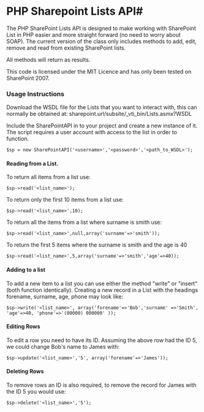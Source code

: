 # PHP Sharepoint Lists API#

The PHP SharePoint Lists API is designed to make working with SharePoint List in PHP easier and more straight forward (no need to worry about SOAP).
The current version of the class only includes methods to add, edit, remove and read from existing SharePoint lists. 

All methods will return as results.

This code is licensed under the MIT Licence and has only been tested on SharePoint 2007.

### Usage Instructions

Download the WSDL file for the Lists that you want to interact with, this can normally be obtained at:
    sharepoint.url/subsite/_vti_bin/Lists.asmx?WSDL

Include the SharePointAPI in to your project and create a new instance of it.
The script requires a user account with access to the list in order to function.

    $sp = new SharePointAPI('<username>','<password>','<path_to_WSDL>');


#### Reading from a List.

To return all items from a list use:

    $sp->read('<list_name>'); 

To return only the first 10 items from a list use:

    $sp->read('<list_name>',10); 

To return all the items from a list where surname is smith use:

    $sp->read('<list_name>',null,array('surname'=>'smith')); 

To return the first 5 items where the surname is smith and the age is 40

    $sp->read('<list_name>',5,array('surname'=>'smith','age'=>40)); 


#### Adding to a list

To add a new item to a list you can use either the method "write" or "insert" (both function identically). Creating a new record in a List with the headings forename, surname, age, phone may look like:

    $sp->write('<list_name>', array('forename'=>'Bob','surname' =>'Smith', 'age'=>40, 'phone'=>'(00000) 000000' ));


#### Editing Rows

To edit a row you need to have its ID. Assuming the above row had the ID 5, we could change Bob's name to James with:

    $sp->update('<list_name>','5', array('forename'=>'James'));


#### Deleting Rows

To remove rows an ID is also required, to remove the record for James with the ID 5 you would use:

    $sp->delete('<list_name>','5');